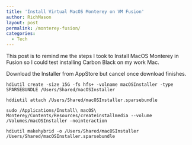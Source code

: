```yaml
---
title: 'Install Virtual MacOS Monterey on VM Fusion'
author: RichMason
layout: post
permalink: /monterey-fusion/
categories:
  - Tech
---
```

This post is to remind me the steps I took to Install MacOS Monterey in Fusion so I could test installing Carbon Black on my work Mac.

Download the Installer from AppStore but cancel once download finishes.

```
hdiutil create -size 15G -fs hfs+ -volname macOSInstaller -type SPARSEBUNDLE /Users/Shared/macOSInstaller

hddiutil attach /Users/Shared/macOSInstaller.sparsebundle

sudo /Applications/Install\ macOS\ Monterey/Contents/Resources/createinstallmedia --volume /Volumes/macOSInstaller —nointeraction

hdiutil makehybrid -o /Users/Shared/macOSInstaller /Users/Shared/macOSInstaller.sparsebundle
```
